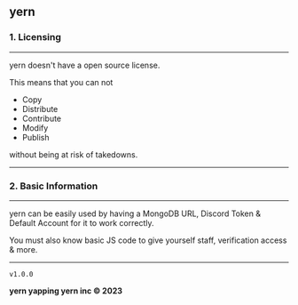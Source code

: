## yern

### 1. Licensing
---

yern doesn't have a open source license.

This means that you can not
- Copy
- Distribute
- Contribute 
- Modify
- Publish

without being at risk of takedowns.

---
### 2. Basic Information
---

yern can be easily used by having a MongoDB URL, Discord Token & Default Account for it to work correctly.

You must also know basic JS code to give yourself staff, verification access & more.

---
``v1.0.0`` 

**yern yapping yern inc © 2023**
